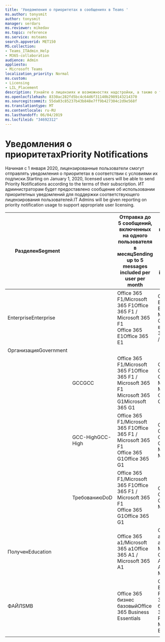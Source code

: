 ```yaml
---
title: 'Уведомления о приоритетах в сообщениях в Teams '
ms.author: tonysmit
author: tonysmit
manager: serdars
ms.reviewer: mikedav
ms.topic: reference
ms.service: msteams
search.appverid: MET150
MS.collection:
- Teams_ITAdmin_Help
- M365-collaboration
audience: Admin
appliesto:
- Microsoft Teams
localization_priority: Normal
ms.custom:
- Licensing
- LIL_Placement
description: Узнайте о лицензиях и возможностях надстройки, а также о том, как купить Office 365 профессиональный плюс.
ms.openlocfilehash: 8330ac282fd5bc4c64d6f31140b2989143214370
ms.sourcegitcommit: 55da03c85237b43b848e7ff9b427304c2d9e568f
ms.translationtype: MT
ms.contentlocale: ru-RU
ms.lasthandoff: 06/04/2019
ms.locfileid: "34692312"
---
```

# <a name="priority-notifications"></a><span data-ttu-id="dffd9-103">Уведомления о приоритетах</span><span class="sxs-lookup"><span data-stu-id="dffd9-103">Priority Notifications</span></span>

<span data-ttu-id="dffd9-104">Начиная с 1 января 2020, лицензированные пользователи смогут отправлять уведомления о приоритетах в соответствии с условиями их подписки.</span><span class="sxs-lookup"><span data-stu-id="dffd9-104">Starting on January 1, 2020, licensed users will be able to send Priority Notifications according to the terms of their subscription.</span></span> <span data-ttu-id="dffd9-105">ИТ администраторам будет предоставлено сообщение об использовании приоритетных уведомлений для поддержки соответствующего лицензирования пользователей.</span><span class="sxs-lookup"><span data-stu-id="dffd9-105">IT Admins will be given reporting on priority notification usage to support appropriate user licensing.</span></span>

|<span data-ttu-id="dffd9-106">Разделен</span><span class="sxs-lookup"><span data-stu-id="dffd9-106">Segment</span></span>| |<span data-ttu-id="dffd9-107">Отправка до 5 сообщений, включенных на одного пользователя в месяц</span><span class="sxs-lookup"><span data-stu-id="dffd9-107">Sending up to 5 messages included per user per month</span></span>| <span data-ttu-id="dffd9-108">Отправка неограниченных сообщений, включаемых на пользователя в месяц</span><span class="sxs-lookup"><span data-stu-id="dffd9-108">Sending unlimited messages included per user per month</span></span>|
|---|---|---|---|
|<span data-ttu-id="dffd9-109">Enterprise</span><span class="sxs-lookup"><span data-stu-id="dffd9-109">Enterprise</span></span>|| <span data-ttu-id="dffd9-110">Office 365 F1/Microsoft 365 F1</span><span class="sxs-lookup"><span data-stu-id="dffd9-110">Office 365 F1 / Microsoft 365 F1</span></span><br> <span data-ttu-id="dffd9-111">Office 365 E1</span><span class="sxs-lookup"><span data-stu-id="dffd9-111">Office 365 E1</span></span> | <span data-ttu-id="dffd9-112">Office 365 E3/Microsoft 365 E3</span><span class="sxs-lookup"><span data-stu-id="dffd9-112">Office 365 E3 / Microsoft 365 E3</span></span> <br><span data-ttu-id="dffd9-113">Office 365 для водои Microsoft 365</span><span class="sxs-lookup"><span data-stu-id="dffd9-113">Office 365 E5 / Microsoft 365 E5</span></span>
|<span data-ttu-id="dffd9-114">Организация</span><span class="sxs-lookup"><span data-stu-id="dffd9-114">Government</span></span>| | |
||<span data-ttu-id="dffd9-115">GCC</span><span class="sxs-lookup"><span data-stu-id="dffd9-115">GCC</span></span>|<span data-ttu-id="dffd9-116">Office 365 F1/Microsoft 365 F1</span><span class="sxs-lookup"><span data-stu-id="dffd9-116">Office 365 F1 / Microsoft 365 F1</span></span><br> <span data-ttu-id="dffd9-117">Microsoft 365 G1</span><span class="sxs-lookup"><span data-stu-id="dffd9-117">Microsoft 365 G1</span></span>|<span data-ttu-id="dffd9-118">Office 365 G3/Microsoft 365 G3</span><span class="sxs-lookup"><span data-stu-id="dffd9-118">Office 365 G3 / Microsoft 365 G3</span></span> <br> <span data-ttu-id="dffd9-119">Microsoft 365 G5</span><span class="sxs-lookup"><span data-stu-id="dffd9-119">Microsoft 365 G5</span></span>|
||<span data-ttu-id="dffd9-120">GCC-High</span><span class="sxs-lookup"><span data-stu-id="dffd9-120">GCC-High</span></span>| <span data-ttu-id="dffd9-121">Office 365 F1/Microsoft 365 F1</span><span class="sxs-lookup"><span data-stu-id="dffd9-121">Office 365 F1 / Microsoft 365 F1</span></span><br> <span data-ttu-id="dffd9-122">Office 365 G1</span><span class="sxs-lookup"><span data-stu-id="dffd9-122">Office 365 G1</span></span>| <span data-ttu-id="dffd9-123">Office 365 G3/Microsoft 365 G3 Microsoft 365 G5</span><span class="sxs-lookup"><span data-stu-id="dffd9-123">Office 365 G3 / Microsoft 365 G3 Microsoft 365 G5</span></span>|
||<span data-ttu-id="dffd9-124">Требованию</span><span class="sxs-lookup"><span data-stu-id="dffd9-124">DoD</span></span>| <span data-ttu-id="dffd9-125">Office 365 F1/Microsoft 365 F1</span><span class="sxs-lookup"><span data-stu-id="dffd9-125">Office 365 F1 / Microsoft 365 F1</span></span><br><span data-ttu-id="dffd9-126">Office 365 G1</span><span class="sxs-lookup"><span data-stu-id="dffd9-126">Office 365 G1</span></span>|<span data-ttu-id="dffd9-127">Office 365 G3/Microsoft 365 G3</span><span class="sxs-lookup"><span data-stu-id="dffd9-127">Office 365 G3 / Microsoft 365 G3</span></span>|
|<span data-ttu-id="dffd9-128">Получен</span><span class="sxs-lookup"><span data-stu-id="dffd9-128">Education</span></span>| |<span data-ttu-id="dffd9-129">Office 365 a1/Microsoft 365 a1</span><span class="sxs-lookup"><span data-stu-id="dffd9-129">Office 365 A1 / Microsoft 365 A1</span></span>|<span data-ttu-id="dffd9-130">Office 365 a3/Microsoft 365 a3</span><span class="sxs-lookup"><span data-stu-id="dffd9-130">Office 365 A3 / Microsoft 365 A3</span></span><br> <span data-ttu-id="dffd9-131">Office 365 A5/Microsoft 365 A5</span><span class="sxs-lookup"><span data-stu-id="dffd9-131">Office 365 A5 / Microsoft 365 A5</span></span>
|<span data-ttu-id="dffd9-132">ФАЙЛ</span><span class="sxs-lookup"><span data-stu-id="dffd9-132">SMB</span></span>| |<span data-ttu-id="dffd9-133">Office 365 бизнес базовый</span><span class="sxs-lookup"><span data-stu-id="dffd9-133">Office 365 Business Essentials</span></span>|<span data-ttu-id="dffd9-134">Office 365 Business Premium/Microsoft 365 для бизнеса</span><span class="sxs-lookup"><span data-stu-id="dffd9-134">Office 365 Business Premium / Microsoft 365 Business</span></span>|
|||||
